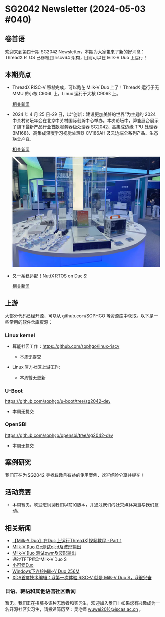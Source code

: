 # SG2042 Newsletter (2024-05-03 #040)

## 卷首语

欢迎来到第四十期 SG2042 Newsletter。本期为大家带来了新的好消息：ThreadX RTOS 已移植到 riscv64 架构，目前可以在 Milk-V Duo 上运行！

## 本期亮点

+ ThreadX RISC-V 移植完成，可以跑在 Milk-V Duo 上了！ThreadX 运行于无 MMU 的小核 C906L 上，Linux 运行于大核 C906B 上。

  [相关新闻](https://mp.weixin.qq.com/s/8W31zlLTmPgxwhRJN73L4g)

+ 2024 年 4 月 25 日-29 日，以“创新：建设更加美好的世界”为主题的 2024 中关村论坛年会在北京中关村国际创新中心举办。本次论坛中，算能展台展示了旗下最新产品行业首款服务器级处理器 SG2042、高集成边缘 TPU 处理器 BM1688、高集成深度学习视觉处理器 CV186AH 及云边端全系列产品、生态联合产品。

  [相关新闻](https://mp.weixin.qq.com/s/PrEqrOWMSUiwyeXWB0yhvg)
  
  ![pic20.jpg](./images/pic20.jpg)
  
+ 又一系统适配！NuttX RTOS on Duo S!

  [相关新闻](https://mp.weixin.qq.com/s/fhxSj4zGQsfnXsmI4v_ORA)

## 上游

大部分代码已经开源，可以从 github.com/SOPHGO 等资源库中获取。以下是一些常用的软件仓库资源：

### Linux kernel

+ 算能社区工作：https://github.com/sophgo/linux-riscv

  +  本周无提交

+ Linux 官方社区上游工作:

  + 本周暂无更新


### U-Boot

https://github.com/sophgo/u-boot/tree/sg2042-dev

+ 本周无提交

### OpenSBI

https://github.com/sophgo/opensbi/tree/sg2042-dev 

+ 本周无提交

## 案例研究

我们正在为 SG2042 寻找有趣且有益的使用案例，欢迎经验分享并[提交](https://github.com/sophgocommunity/SG2042-Newsletter/pulls)！

## 活动竞赛

+ 本周暂无。欢迎您浏览我们以前的版本，并通过我们的社交媒体渠道与我们互动。

## 相关新闻

+ [【Milk-V Duo】在Duo 上运行ThreadX|视频教程 - Part 1][news-1]
+ [Milk-V Duo i2c测试oled及波形输出][news-2]
+ [Milk-V Duo 测试pwm及波形输出][news-3]
+ [通过TFTP启动Milk-V Duo S][news-4]
+ [小可爱Duo][news-5]
+ [Windows下连接Milk-V Duo 256M][news-6]
+ [XDA首席技术编辑：我第一次体验 RISC-V 就是 Milk-V Duo S，我很兴奋][news-7]

[news-1]:https://www.bilibili.com/video/BV1yi421C7SK
[news-2]:https://zhuanlan.zhihu.com/p/693752990
[news-3]:https://zhuanlan.zhihu.com/p/694158461
[news-4]:https://twitter.com/MisterTechBlog/status/1784388943229935817
[news-5]:https://twitter.com/sgkelrnvaroa/status/1784127856999587879
[news-6]:https://twitter.com/S_Okue/status/1784500287194935305
[news-7]:https://mp.weixin.qq.com/s/-7SeSfkwlRwS--sB5F08Nw

### 日语、韩语和其他语言社区新闻

暂无。我们正在招募多语种志愿者和实习生，欢迎加入我们！如果您有兴趣成为一名开源社区实习生，请投递简历至：吴老师 [wuwei2016@iscas.ac.cn](mailto:wuwei2016@iscas.ac.cn) 。
